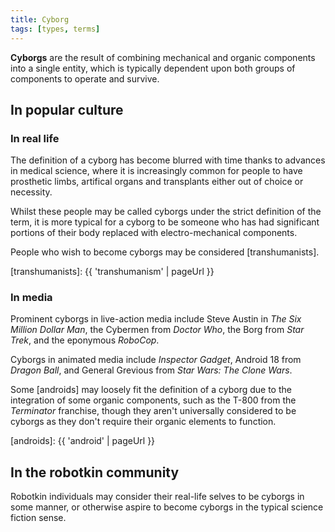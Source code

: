 ```yaml
---
title: Cyborg
tags: [types, terms]
---
```


**Cyborgs** are the result of combining mechanical and organic components into a single entity, which is typically dependent upon both groups of components to operate and survive.

## In popular culture

### In real life

The definition of a cyborg has become blurred with time thanks to advances in medical science, where it is increasingly common for people to have prosthetic limbs, artifical organs and transplants either out of choice or necessity.

Whilst these people may be called cyborgs under the strict definition of the term, it is more typical for a cyborg to be someone who has had significant portions of their body replaced with electro-mechanical components.

People who wish to become cyborgs may be considered [transhumanists].

[transhumanists]: {{ 'transhumanism' | pageUrl }}

### In media

Prominent cyborgs in live-action media include Steve Austin in _The Six Million Dollar Man_, the Cybermen from _Doctor Who_, the Borg from _Star Trek_, and the eponymous _RoboCop_.

Cyborgs in animated media include _Inspector Gadget_, Android 18 from _Dragon Ball_, and General Grevious from _Star Wars: The Clone Wars_.

Some [androids] may loosely fit the definition of a cyborg due to the integration of some organic components, such as the T-800 from the _Terminator_ franchise, though they aren't universally considered to be cyborgs as they don't require their organic elements to function.

[androids]: {{ 'android' | pageUrl }}

## In the robotkin community

Robotkin individuals may consider their real-life selves to be cyborgs in some manner, or otherwise aspire to become cyborgs in the typical science fiction sense.
